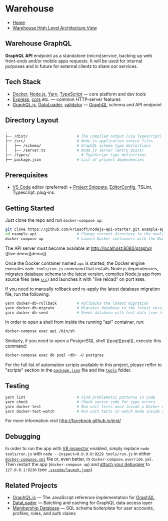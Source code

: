 # Warehouse
* [Home](https://github.com/khdevnet/warehouse)
* [Warehouse High Level Architecture View](https://github.com/khdevnet/warehouse/wiki/High-Level-Architecture-View)

## Warehouse GraphQL
**GraphQL API** endpoint as a standalone (micro)service, backing up web front-ends and/or mobile apps requests.
It will be used for internal purposes and in future for external clients to share oor services.

## Tech Stack

* [Docker][docker], [Node.js][node], [Yarn][yarn], [TypeScript][typescript] — core platform and dev tools
* [Express][express], [cors][cors] etc. — common HTTP-server features
* [GraphQL.js][gqljs], [DataLoader][loader], [validator][validator] — [GraphQL][gql] schema and API endpoint

## Directory Layout

```bash
.
├── /dist/                      # The compiled output (via TypeScript)
├── /src/                       # Node.js application source files
│   ├── /schema/                # GraphQL schema type definitions
│   ├── /server.ts              # Node.js server (entry point)
├── /types/                       # TypeScript type definitions
├── package.json                # List of project dependencies
```


## Prerequisites

* [VS Code][code] editor (preferred) + [Project Snippets][vcsnippets],
  [EditorConfig][vceditconfig], TSLint, Typescript.
  plug-ins.
## Getting Started

Just clone the repo and run `docker-compose up`:

```bash
git clone https://github.com/kriasoft/nodejs-api-starter.git example-api
cd example-api                  # Change current directory to the newly created one
docker-compose up               # Launch Docker containers with the Node.js API app running inside
```

The API server must become available at [http://localhost:8080/graphql](http://localhost:8080/graphql)
([live demo][demo]).

Once the Docker container named `api` is started, the Docker engine executes `node tools/run.js`
command that installs Node.js dependencies, migrates database schema to the latest version,
compiles Node.js app from source files (see [`src`](./src)) and launches it with "live reload"
on port `8080`.

If you need to manually rollback and re-apply the latest database migration file, run the following:

```bash
yarn docker-db-rollback         # Rollbacks the latest migration
yarn docker-db-migrate          # Migrates database to the latest version (see /migrates folder)
yarn docker-db-seed             # Seeds database with test data (see /seeds folder)
```

In order to open a shell from inside the running "api" container, run:

```bash
docker-compose exec api /bin/sh
```

Similarly, if you need to open a PostgreSQL shell ([psql][psql]), execute this command:

```bash
docker-compose exec db psql <db> -U postgres
```

For the full list of automation scripts available in this project, please reffer to "scripts"
section in the [`package.json`](./package.json) file and the [`tools`](./tools) folder.


## Testing

```bash
yarn lint                       # Find problematic patterns in code
yarn check                      # Check source code for type errors
yarn docker-test                # Run unit tests once inside a Docker container
yarn docker-test-watch          # Run unit tests in watch mode inside a Docker container
```

For more information visit http://facebook.github.io/jest/


## Debugging

In order to run the app with [V8 inspector][v8debug] enabled, simply replace `node tools/run.js`
with `node --inspect=0.0.0.0:9229 tools/run.js` in either [`docker-compose.yml`](docker-compose.yml)
file or, even better, in `docker-compose.override.yml`. Then restart the app (`docker-compose up`) and
[attach your debugger][vsdebug] to `127.0.0.1:9230` (see [`.vscode/launch.json`](./.vscode/launch.json))

## Related Projects

* [GraphQL.js](https://github.com/graphql/graphql-js) — The JavaScript reference implementation for [GraphQL](http://graphql.org/)
* [DataLoader](https://github.com/facebook/dataloader) — Batching and caching for GraphQL data access layer
* [Membership Database](https://github.com/membership/membership.db) — SQL schema boilerplate for user accounts, profiles, roles, and auth claims

[node]: https://nodejs.org
[js]: https://developer.mozilla.org/docs/Web/JavaScript
[gql]: http://graphql.org/
[gqljs]: https://github.com/graphql/graphql-js
[gqlrelay]: https://github.com/graphql/graphql-relay-js
[yarn]: https://yarnpkg.com
[express]: http://expressjs.com/
[session]: https://github.com/expressjs/session
[flash]: https://github.com/expressjs/flash
[cors]: https://github.com/expressjs/cors
[do]: https://m.do.co/c/eef302dbae9f
[code]: https://code.visualstudio.com/
[vcsnippets]: https://marketplace.visualstudio.com/items?itemName=rebornix.project-snippets
[vceditconfig]: https://marketplace.visualstudio.com/items?itemName=EditorConfig.EditorConfig
[vceslint]: https://marketplace.visualstudio.com/items?itemName=dbaeumer.vscode-eslint
[docker]: https://www.docker.com/community-edition
[compose]: https://docs.docker.com/compose/
[v8debug]: https://chromedevtools.github.io/debugger-protocol-viewer/v8/
[vsdebug]: https://code.visualstudio.com/Docs/editor/debugging
[passport]: http://passportjs.org/
[redis]: https://redis.io/
[loader]: https://github.com/facebook/dataloader
[validator]: https://github.com/chriso/validator.js
[mailer]: https://nodemailer.com/
[hbs]: http://handlebarsjs.com/
[typescript]: https://github.com/Microsoft/TypeScript

